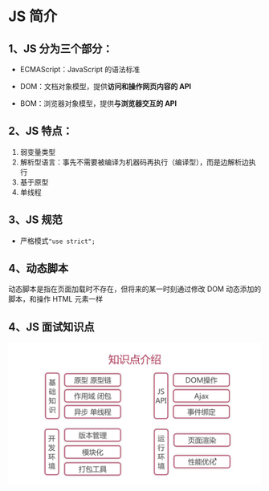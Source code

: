 # JS 简介

## 1、JS 分为三个部分：

- ECMAScript：JavaScript 的语法标准

- DOM：文档对象模型，提供**访问和操作网页内容的 API**

- BOM：浏览器对象模型，提供**与浏览器交互的 API**

## 2、JS 特点：

1. 弱变量类型
2. 解析型语言：事先不需要被编译为机器码再执行（编译型），而是边解析边执行
3. 基于原型
4. 单线程

## 3、JS 规范

- 严格模式`"use strict";`

## 4、动态脚本

动态脚本是指在页面加载时不存在，但将来的某一时刻通过修改 DOM 动态添加的脚本，和操作 HTML 元素一样

## 4、JS 面试知识点

![JS面试知识点](img/JavaScript面试知识点.jpg)
